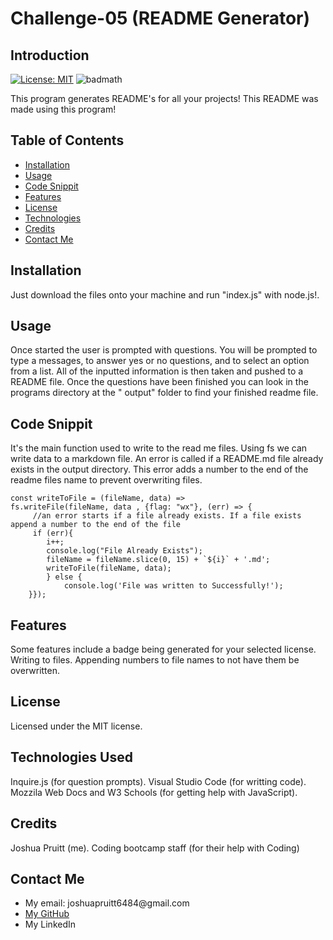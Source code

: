 # Challenge-05 (README Generator)

## Introduction
[![License: MIT](https://img.shields.io/badge/License-MIT-yellow.svg)](https://opensource.org/licenses/MIT)
![badmath](https://img.shields.io/github/languages/top/nielsenjared/badmath)

This program generates README's for all your projects! This README was made using this program!

## Table of Contents 

* [Installation](#installation)
* [Usage](#usage)
* [Code Snippit](#code-snippit)
* [Features](#features)
* [License](#license)
* [Technologies](#technologies-used)
* [Credits](#credits)
* [Contact Me](#contact-me)

## Installation
Just download the files onto your machine and run "index.js" with node.js!.

## Usage
Once started the user is prompted with questions. You will be prompted to type a messages, to answer yes or no questions, and to select an option from a list. All of the inputted information is then taken and pushed to a README file. Once the questions have been finished you can look in the programs directory at the "  output" folder to find your finished readme file.

## Code Snippit
It's the main function used to write to the read me files. Using fs we can write data to a markdown file. An error is called if a README.md file already exists in the output directory. This error adds a number to the end of the readme files name to prevent overwriting files.

````
const writeToFile = (fileName, data) =>    
fs.writeFile(fileName, data , {flag: "wx"}, (err) => {       
     //an error starts if a file already exists. If a file exists append a number to the end of the file        
     if (err){            
        i++;            
        console.log("File Already Exists");            
        fileName = fileName.slice(0, 15) + `${i}` + '.md';
        writeToFile(fileName, data);        
        } else {            
            console.log('File was written to Successfully!');        
    }});
````

## Features
Some features include a badge being generated for your selected license. Writing to files. Appending numbers to file names to not have them be overwritten. 

## License
Licensed under the MIT license.

## Technologies Used
Inquire.js (for question prompts).
Visual Studio Code (for writting code).
Mozzila Web Docs and W3 Schools (for getting help with JavaScript).

## Credits
Joshua Pruitt (me).
Coding bootcamp staff (for their help with Coding)

## Contact Me
<ul>
<li>My email: joshuapruitt6484@gmail.com</li>
<li><a href=https://github.com/JoshuaPruitt>My GitHub</a></li>
<li><a href=https://www.linkedin.com/in/joshua-pruitt-1a494a311/></a>My LinkedIn</li>
</ul>       

